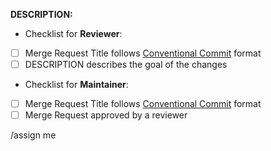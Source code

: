 **DESCRIPTION:** <!-- Describe the goal of the changes and what the reviewer must be aware of -->



<!-- PLEASE DO NOT EDIT THE SECTION BELOW -->
- Checklist for **Reviewer**:
- [ ] Merge Request Title follows [Conventional Commit](https://www.conventionalcommits.org/en/v1.0.0/#summary) format
- [ ] DESCRIPTION describes the goal of the changes

- Checklist for **Maintainer**:
- [ ] Merge Request Title follows [Conventional Commit](https://www.conventionalcommits.org/en/v1.0.0/#summary) format
- [ ] Merge Request approved by a reviewer

/assign me